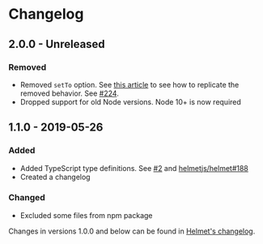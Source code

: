# Changelog

## 2.0.0 - Unreleased

### Removed

- Removed `setTo` option. See [this article](https://github.com/helmetjs/helmet/wiki/How-to-set-a-custom-X%E2%80%93Powered%E2%80%93By-header) to see how to replicate the removed behavior. See [#224](https://github.com/helmetjs/helmet/issues/224).
- Dropped support for old Node versions. Node 10+ is now required

## 1.1.0 - 2019-05-26

### Added

- Added TypeScript type definitions. See [#2](https://github.com/helmetjs/hide-powered-by/issues/2) and [helmetjs/helmet#188](https://github.com/helmetjs/helmet/issues/188)
- Created a changelog

### Changed

- Excluded some files from npm package

Changes in versions 1.0.0 and below can be found in [Helmet's changelog](https://github.com/helmetjs/helmet/blob/master/CHANGELOG.md).
